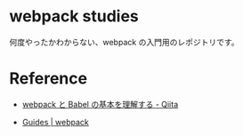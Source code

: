 # webpack studies

何度やったかわからない、webpack の入門用のレポジトリです。

# Reference

* [webpack と Babel の基本を理解する - Qiita](https://qiita.com/koedamon/items/3e64612d22f3473f36a4)

* [Guides | webpack](https://webpack.js.org/guides)
